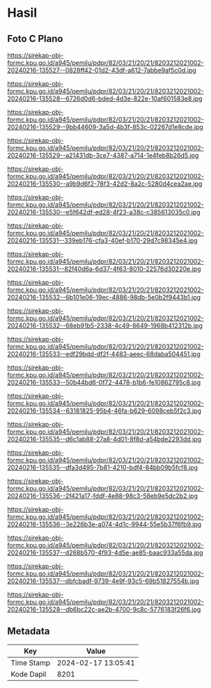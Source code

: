 # Hasil

## Foto C Plano

https://sirekap-obj-formc.kpu.go.id/a945/pemilu/pdpr/82/03/21/20/21/8203212021002-20240216-135527--0828ff42-01d2-43df-a612-7abbe9af5c0d.jpg

https://sirekap-obj-formc.kpu.go.id/a945/pemilu/pdpr/82/03/21/20/21/8203212021002-20240216-135528--6726d0d6-bded-4d3e-822e-10af601583e8.jpg

https://sirekap-obj-formc.kpu.go.id/a945/pemilu/pdpr/82/03/21/20/21/8203212021002-20240216-135529--9bb44609-3a5d-4b3f-853c-02267d1e8cde.jpg

https://sirekap-obj-formc.kpu.go.id/a945/pemilu/pdpr/82/03/21/20/21/8203212021002-20240216-135529--a21431db-3ce7-4387-a714-1e4feb8b26d5.jpg

https://sirekap-obj-formc.kpu.go.id/a945/pemilu/pdpr/82/03/21/20/21/8203212021002-20240216-135530--a9b9d6f2-78f3-42d2-8a2c-5280d4cea2ae.jpg

https://sirekap-obj-formc.kpu.go.id/a945/pemilu/pdpr/82/03/21/20/21/8203212021002-20240216-135530--e5f642df-ed28-4f23-a38c-c385613035c0.jpg

https://sirekap-obj-formc.kpu.go.id/a945/pemilu/pdpr/82/03/21/20/21/8203212021002-20240216-135531--339eb176-cfa3-40ef-b170-29d7c98345e4.jpg

https://sirekap-obj-formc.kpu.go.id/a945/pemilu/pdpr/82/03/21/20/21/8203212021002-20240216-135531--82f40d6a-6d37-4f63-8010-22576d30220e.jpg

https://sirekap-obj-formc.kpu.go.id/a945/pemilu/pdpr/82/03/21/20/21/8203212021002-20240216-135532--6b101e06-19ec-4886-98db-5e0b2f9443b1.jpg

https://sirekap-obj-formc.kpu.go.id/a945/pemilu/pdpr/82/03/21/20/21/8203212021002-20240216-135532--68eb91b5-2338-4c49-8649-1968b412312b.jpg

https://sirekap-obj-formc.kpu.go.id/a945/pemilu/pdpr/82/03/21/20/21/8203212021002-20240216-135533--edf29bdd-df2f-4483-aeec-68daba504451.jpg

https://sirekap-obj-formc.kpu.go.id/a945/pemilu/pdpr/82/03/21/20/21/8203212021002-20240216-135533--50b44bd6-0f72-4478-b1b6-fe10862795c8.jpg

https://sirekap-obj-formc.kpu.go.id/a945/pemilu/pdpr/82/03/21/20/21/8203212021002-20240216-135534--63181825-95b4-46fa-b629-6098ceb5f2c3.jpg

https://sirekap-obj-formc.kpu.go.id/a945/pemilu/pdpr/82/03/21/20/21/8203212021002-20240216-135535--d6c1ab88-27a8-4d01-8f8d-a54bde2293dd.jpg

https://sirekap-obj-formc.kpu.go.id/a945/pemilu/pdpr/82/03/21/20/21/8203212021002-20240216-135535--dfa3d495-7b81-4210-bdf4-84bb09b5fcf8.jpg

https://sirekap-obj-formc.kpu.go.id/a945/pemilu/pdpr/82/03/21/20/21/8203212021002-20240216-135536--2f421a17-fddf-4e88-98c3-58eb9e5dc2b2.jpg

https://sirekap-obj-formc.kpu.go.id/a945/pemilu/pdpr/82/03/21/20/21/8203212021002-20240216-135536--3e226b3e-a074-4d1c-9944-55e5b37f6fb9.jpg

https://sirekap-obj-formc.kpu.go.id/a945/pemilu/pdpr/82/03/21/20/21/8203212021002-20240216-135537--d268b570-4f93-4d5e-ae85-baac933a55da.jpg

https://sirekap-obj-formc.kpu.go.id/a945/pemilu/pdpr/82/03/21/20/21/8203212021002-20240216-135537--dbfcbadf-9739-4e9f-93c5-69b51827554b.jpg

https://sirekap-obj-formc.kpu.go.id/a945/pemilu/pdpr/82/03/21/20/21/8203212021002-20240216-135528--db6bc22c-ae2b-4700-9c8c-5776183f26f6.jpg


## Metadata

| Key        | Value               |
| ---------- | ------------------- |
| Time Stamp | 2024-02-17 13:05:41 |
| Kode Dapil | 8201                |



